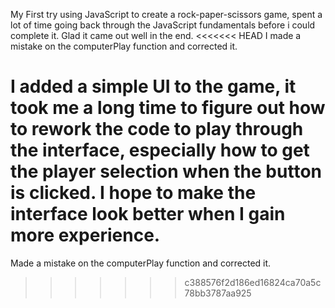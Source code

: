 My First try using JavaScript to create a rock-paper-scissors game, spent a lot of time going back through the JavaScript fundamentals before i could complete it. Glad it came out well in the end.
<<<<<<< HEAD
I made a mistake on the computerPlay function and corrected it.

I added a simple UI to the game, it took me a long time to figure out how to rework the code to play through the interface, especially how to get the player selection when the button is clicked. I hope to make the interface look better when I gain more experience.
=======
Made a mistake on the computerPlay function and corrected it.
>>>>>>> c388576f2d186ed16824ca70a5c78bb3787aa925
